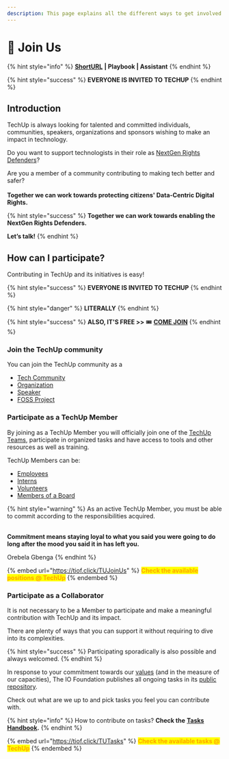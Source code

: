 ```yaml
---
description: This page explains all the different ways to get involved with TechUp.
---
```


# 🖖 Join Us

{% hint style="info" %}
[**ShortURL**](https://tiof.click/TUJoinUs) **| Playbook | Assistant**
{% endhint %}

{% hint style="success" %}
**EVERYONE IS INVITED TO TECHUP**
{% endhint %}

## Introduction

TechUp is always looking for talented and committed individuals, communities, speakers, organizations and sponsors wishing to make an impact in technology.

Do you want to support technologists in their role as [NextGen Rights Defenders](https://tiof.click/TIOFNextGen)?

Are you a member of a community contributing to making tech better and safer?\
\
**Together we can work towards protecting citizens' Data-Centric Digital Rights.**

{% hint style="success" %}
**Together we can work towards enabling the NextGen Rights Defenders.**

**Let’s talk!**
{% endhint %}

## How can I participate?

Contributing in TechUp and its initiatives is easy!

{% hint style="success" %}
**EVERYONE IS INVITED TO TECHUP**
{% endhint %}

{% hint style="danger" %}
**LITERALLY**
{% endhint %}

{% hint style="success" %}
**ALSO, IT'S FREE  >>** :tickets: [**COME JOIN**](https://tiof.click/TechUp)
{% endhint %}

### Join the TechUp community

You can join the TechUp community as a

* [Tech Community](../stakeholders/communities/)
* [Organization](../stakeholders/organizations/)
* [Speaker](../stakeholders/speakers/)
* [FOSS Project](../stakeholders/foss-projects/)

### Participate as a TechUp Member

By joining as a TechUp Member you will officially join one of the [TechUp Teams](../institutional/structures/teams.md), participate in organized tasks and have access to tools and other resources as well as training.

TechUp Members can be:

* [Employees](https://tiof.click/TIOFOrgChartDocs#employees)
* [Interns](https://tiof.click/TIOFOrgChartDocs#interns)
* [Volunteers](https://tiof.click/TIOFOrgChartDocs#volunteers)
* [Members of a Board](https://tiof.click/TIOFOrgChartDocs#members-of-a-board)

{% hint style="warning" %}
As an active TechUp Member, you must be able to commit according to the responsibilities acquired.

\
**Commitment means staying loyal to what you said you were going to do long after the mood you said it in has left you.**

Orebela Gbenga
{% endhint %}

{% embed url="https://tiof.click/TUJoinUs" %}
<mark style="color:orange;">**Check the available positions @ TechUp**</mark>
{% endembed %}

### Participate as a Collaborator

It is not necessary to be a Member to participate and make a meaningful contribution with TechUp and its impact.

There are plenty of ways that you can support it without requiring to dive into its complexities.

{% hint style="success" %}
Participating sporadically is also possible and always welcomed.
{% endhint %}

In response to your commitment towards our [values](https://tiof.click/TIOFValues) (and in the measure of our capacities), The IO Foundation publishes all ongoing tasks in its [public repository](https://tiof.click/TURepo).

Check out what are we up to and pick tasks you feel you can contribute with.

{% hint style="info" %}
How to contribute on tasks? **Check the** [**Tasks Handbook**](../operations/handbooks/tasks.md)**.**
{% endhint %}

{% embed url="https://tiof.click/TUTasks" %}
<mark style="color:orange;">**Check the available tasks @ TechUp**</mark>
{% endembed %}

